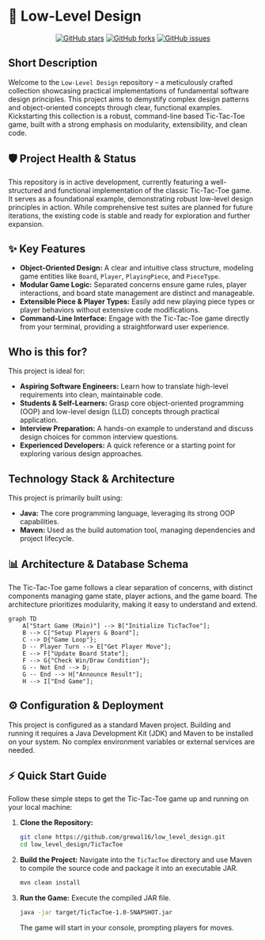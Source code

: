 # 🚀 Low-Level Design

<p align="center">
    <a href="https://github.com/grewal16/low_level_design/stargazers"><img src="https://img.shields.io/github/stars/grewal16/low_level_design?style=for-the-badge" alt="GitHub stars"></a>
    <a href="https://github.com/grewal16/low_level_design/network/members"><img src="https://img.shields.io/github/forks/grewal16/low_level_design?style=for-the-badge" alt="GitHub forks"></a>
    <a href="https://github.com/grewal16/low_level_design/issues"><img src="https://img.shields.io/github/issues/grewal16/low_level_design?style=for-the-badge" alt="GitHub issues"></a>
</p>

## Short Description
Welcome to the `Low-Level Design` repository – a meticulously crafted collection showcasing practical implementations of fundamental software design principles. This project aims to demystify complex design patterns and object-oriented concepts through clear, functional examples. Kickstarting this collection is a robust, command-line based Tic-Tac-Toe game, built with a strong emphasis on modularity, extensibility, and clean code.

## 🛡️ Project Health & Status
This repository is in active development, currently featuring a well-structured and functional implementation of the classic Tic-Tac-Toe game. It serves as a foundational example, demonstrating robust low-level design principles in action. While comprehensive test suites are planned for future iterations, the existing code is stable and ready for exploration and further expansion.

## ✨ Key Features
*   **Object-Oriented Design:** A clear and intuitive class structure, modeling game entities like `Board`, `Player`, `PlayingPiece`, and `PieceType`.
*   **Modular Game Logic:** Separated concerns ensure game rules, player interactions, and board state management are distinct and manageable.
*   **Extensible Piece & Player Types:** Easily add new playing piece types or player behaviors without extensive code modifications.
*   **Command-Line Interface:** Engage with the Tic-Tac-Toe game directly from your terminal, providing a straightforward user experience.

## Who is this for?
This project is ideal for:
*   **Aspiring Software Engineers:** Learn how to translate high-level requirements into clean, maintainable code.
*   **Students & Self-Learners:** Grasp core object-oriented programming (OOP) and low-level design (LLD) concepts through practical application.
*   **Interview Preparation:** A hands-on example to understand and discuss design choices for common interview questions.
*   **Experienced Developers:** A quick reference or a starting point for exploring various design approaches.

## Technology Stack & Architecture
This project is primarily built using:
*   **Java:** The core programming language, leveraging its strong OOP capabilities.
*   **Maven:** Used as the build automation tool, managing dependencies and project lifecycle.

## 📊 Architecture & Database Schema
The Tic-Tac-Toe game follows a clear separation of concerns, with distinct components managing game state, player actions, and the game board. The architecture prioritizes modularity, making it easy to understand and extend.

```mermaid
graph TD
    A["Start Game (Main)"] --> B["Initialize TicTacToe"];
    B --> C["Setup Players & Board"];
    C --> D{"Game Loop"};
    D -- Player Turn --> E["Get Player Move"];
    E --> F["Update Board State"];
    F --> G{"Check Win/Draw Condition"};
    G -- Not End --> D;
    G -- End --> H["Announce Result"];
    H --> I["End Game"];
```

## ⚙️ Configuration & Deployment
This project is configured as a standard Maven project. Building and running it requires a Java Development Kit (JDK) and Maven to be installed on your system. No complex environment variables or external services are needed.

## ⚡ Quick Start Guide
Follow these simple steps to get the Tic-Tac-Toe game up and running on your local machine:

1.  **Clone the Repository:**
    ```bash
    git clone https://github.com/grewal16/low_level_design.git
    cd low_level_design/TicTacToe
    ```

2.  **Build the Project:**
    Navigate into the `TicTacToe` directory and use Maven to compile the source code and package it into an executable JAR.
    ```bash
    mvn clean install
    ```

3.  **Run the Game:**
    Execute the compiled JAR file.
    ```bash
    java -jar target/TicTacToe-1.0-SNAPSHOT.jar
    ```
    The game will start in your console, prompting players for moves.